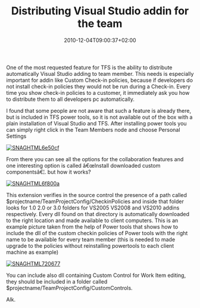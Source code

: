 ﻿---
title: "Distributing Visual Studio addin for the team"
description: ""
date: 2010-12-04T09:00:37+02:00
draft: false
tags: [Power Tools,Tfs]
categories: [Team Foundation Server]
---
One of the most requested feature for TFS is the ability to distribute automatically Visual Studio adding to team member. This needs is especially important for addin like Custom Check-in policies, because if developers do not install check-in policies they would not be run during a Check-in. Every time you show check-in policies to a customer, it immediately ask you how to distribute them to all developers pc automatically.

I found that some people are not aware that such a feature is already there, but is included in TFS power tools, so it is not available out of the box with a plain installation of Visual Studio and TFS. After installing power tools you can simply right click in the Team Members node and choose Personal Settings

[![SNAGHTML6e50cf](http://www.codewrecks.com/blog/wp-content/uploads/2010/12/SNAGHTML6e50cf_thumb.png "SNAGHTML6e50cf")](http://www.codewrecks.com/blog/wp-content/uploads/2010/12/SNAGHTML6e50cf.png)

From there you can see all the options for the collaboration features and one interesting option is called â€œInstall downloaded custom componentsâ€¦. but how it works?

[![SNAGHTML6f800a](http://www.codewrecks.com/blog/wp-content/uploads/2010/12/SNAGHTML6f800a_thumb.png "SNAGHTML6f800a")](http://www.codewrecks.com/blog/wp-content/uploads/2010/12/SNAGHTML6f800a.png)

This extension verifies in the source control the presence of a path called $projectname/TeamProjectConfig/CheckinPolicies and inside that folder looks for 1.0 2.0 or 3.0 folders for VS2005 VS2008 and VS2010 addins respectively. Every dll found on that directory is automatically downloaded to the right location and made available to client computers. This is an example picture taken from the help of Power tools that shows how to include the dll of the custom checkin policies of Power tools with the right name to be available for every team member (this is needed to made upgrade to the policies without reinstalling powertools to each client machine as example)

[![SNAGHTML720677](http://www.codewrecks.com/blog/wp-content/uploads/2010/12/SNAGHTML720677_thumb.png "SNAGHTML720677")](http://www.codewrecks.com/blog/wp-content/uploads/2010/12/SNAGHTML720677.png)

You can include also dll containing Custom Control for Work Item editing, they should be included in a folder called $projectname/TeamProjectConfig/CustomControls.

Alk.
